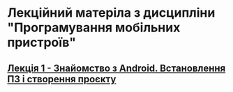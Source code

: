 # Лекційний матеріла з дисципліни "Програмування мобільних пристроїв"

## [Лекція 1 - Знайомство з Android. Встановлення ПЗ і створення проєкту](lecture01/README.md)
